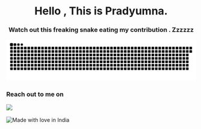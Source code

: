 
<h1 align="center">Hello , This is Pradyumna.</a></h1>





<p align="center">
  <h3 align="center">Watch out this freaking snake eating my contribution . Zzzzzz </h3>
  <img src="https://github.com/prady8339/prady8339/blob/output/github-contribution-grid-snake.svg" alt="snake"></center>
</p>

>><p align="left">
 <h3 align="left"> Reach out to me on</h3>
  <a target="_blank"href="https://www.linkedin.com/in/prady8339/"><img src="https://img.shields.io/badge/linkedin-%230077B5.svg?&style=for-the-badge&logo=linkedin&logoColor=white" /></a>&nbsp;&nbsp;&nbsp;&nbsp; 
</p>

![Made with love in India](https://madewithlove.now.sh/in?heart=true&template=for-the-badge)

